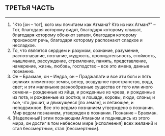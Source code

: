 ## ТРЕТЬЯ ЧАСТЬ 

---
1. "Кто [он – тот], кого мы почитаем как Атмана? Кто из них Атман?" – Тот, благодаря которому видят, благодаря которому слышат, благодаря которому обоняют запахи, благодаря которому произносят речь, благодаря которому распознают сладкое и несладкое.
2. То, что является сердцем и разумом, сознание, разумение, распознавание, познание, мудрость, проницательность, стойкость, мышление, рассуждение, стремление, память, представление, намерение, жизнь, любовь, господство – все это имена, данные познанию.
3. Он – Брахман, он – Индра, он – Праджапати и все эти боги и пять великих элементов: земля, ветер, воздушное пространство, вода, свет; и эти маленькие разнообразные существа от того или иного семени – рожденные из яйца, и рожденные из чрева, и рожденные из пота, и рожденные из ростка; и лошади, коровы, люди, слоны; и все, что дышит, и движущееся [по земле], и летающее, и неподвижное. Все это ведомо познанием утверждено в познании. Мир ведом познанием, утвержден в познании. Познание – Брахман.
4. [Наделенный] этим познающим Атманом и поднявшись из этого мира, он достиг в том небесном мире [исполнения] всех желаний и стал бессмертным, стал [бессмертным].
